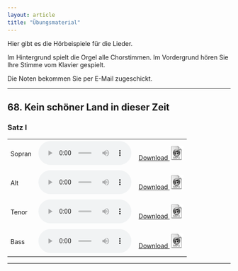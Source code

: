 ```yaml
---
layout: article
title: "Übungsmaterial"
---
```


Hier gibt es die Hörbeispiele für die Lieder. 

Im Hintergrund spielt die Orgel alle Chorstimmen.
Im Vordergrund hören Sie Ihre Stimme vom Klavier gespielt.

Die Noten bekommen Sie per E-Mail zugeschickt.

---
## 68. Kein schöner Land in dieser Zeit

### Satz I

<table style="max-width: 100%; ">
    <tr>
        <td>Sopran</td>
        <td>
            <audio controls style="max-width: 15em;padding: 2px;">
                <source src="assets/audio/68-KeinSchoenerLand-Satz-1-Sopran.mp3" type="audio/mpeg">
            </audio>
        </td>
        <td>
            <a href="assets/audio/68-KeinSchoenerLand-Satz-1-Sopran.mp3">
                Download
                <img src="assets/img/icons/mp3Logo.png">
            </a>
        </td>
    </tr>
    <tr>
        <td>Alt</td>
        <td>
            <audio controls style="max-width: 15em;padding: 2px;">
                <source src="assets/audio/68-KeinSchoenerLand-Satz-1-Alt.mp3" type="audio/mpeg">
            </audio>
        </td>
        <td>
            <a href="assets/audio/68-KeinSchoenerLand-Satz-1-Alt.mp3">
                Download
                <img src="assets/img/icons/mp3Logo.png">
            </a>
        </td>
    </tr>
    <tr>
        <td>Tenor</td>
        <td>
            <audio controls style="max-width: 15em;padding: 2px;">
                <source src="assets/audio/68-KeinSchoenerLand-Satz-1-Tenor.mp3" type="audio/mpeg">
            </audio>
        </td>
        <td>
            <a href="assets/audio/68-KeinSchoenerLand-Satz-1-Tenor.mp3">
                Download
                <img src="assets/img/icons/mp3Logo.png">
            </a>
        </td>
    </tr>
    <tr>
        <td>Bass</td>
        <td>
            <audio controls style="max-width: 15em;padding: 2px;">
                <source src="assets/audio/68-KeinSchoenerLand-Satz-1-Bass.mp3" type="audio/mpeg">
            </audio>
        </td>
        <td>
            <a href="assets/audio/68-KeinSchoenerLand-Satz-1-Bass.mp3">
                Download
                <img src="assets/img/icons/mp3Logo.png">
            </a>
        </td>
    </tr>
</table>

---

